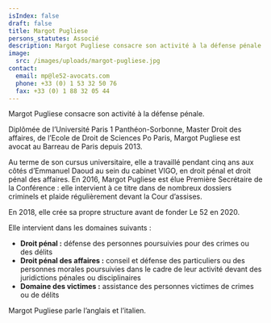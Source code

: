 ```yaml
---
isIndex: false
draft: false
title: Margot Pugliese
persons_statutes: Associé
description: Margot Pugliese consacre son activité à la défense pénale.
image:
  src: /images/uploads/margot-pugliese.jpg
contact:
  email: mp@le52-avocats.com
  phone: +33 (0) 1 53 32 50 76
  fax: +33 (0) 1 88 32 05 44
---
```

Margot Pugliese consacre son activité à la défense pénale.

Diplômée de l’Université Paris 1 Panthéon-Sorbonne, Master Droit des affaires, de l’Ecole de Droit de Sciences Po Paris, Margot Pugliese est avocat au Barreau de Paris depuis 2013.


Au terme de son cursus universitaire, elle a travaillé pendant cinq ans aux côtés d’Emmanuel Daoud au sein du cabinet VIGO, en droit pénal et droit pénal des affaires. En 2016, Margot Pugliese est élue Première Secrétaire de la Conférence : elle intervient à ce titre dans de nombreux dossiers criminels et plaide régulièrement devant la Cour d’assises.

En 2018, elle crée sa propre structure avant de fonder Le 52 en 2020.

Elle intervient dans les domaines suivants :

* **Droit pénal :** défense des personnes poursuivies pour des crimes ou des délits
* **Droit pénal des affaires :** conseil et défense des particuliers ou des personnes morales poursuivies dans le cadre de leur activité devant des juridictions pénales ou disciplinaires
* **Domaine des victimes :** assistance des personnes victimes de crimes ou de délits

Margot Pugliese parle l’anglais et l’italien.
